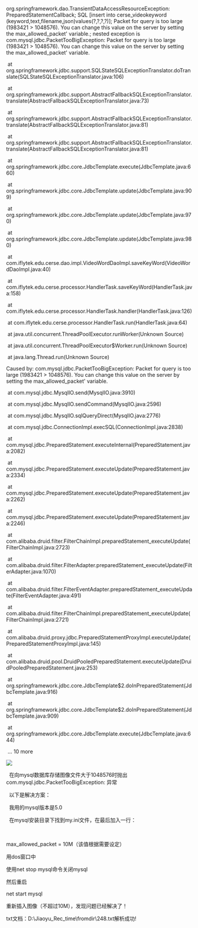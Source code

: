 org.springframework.dao.TransientDataAccessResourceException: PreparedStatementCallback; SQL [insert into cerse_videokeyword (keyword,text,filename,json)values(?,?,?,?)]; Packet for query is too large (1983421 > 1048576). You can change this value on the server by setting the max_allowed_packet' variable.; nested exception is com.mysql.jdbc.PacketTooBigException: Packet for query is too large (1983421 > 1048576). You can change this value on the server by setting the max_allowed_packet' variable.

 at org.springframework.jdbc.support.SQLStateSQLExceptionTranslator.doTranslate(SQLStateSQLExceptionTranslator.java:106)

 at org.springframework.jdbc.support.AbstractFallbackSQLExceptionTranslator.translate(AbstractFallbackSQLExceptionTranslator.java:73)

 at org.springframework.jdbc.support.AbstractFallbackSQLExceptionTranslator.translate(AbstractFallbackSQLExceptionTranslator.java:81)

 at org.springframework.jdbc.support.AbstractFallbackSQLExceptionTranslator.translate(AbstractFallbackSQLExceptionTranslator.java:81)

 at org.springframework.jdbc.core.JdbcTemplate.execute(JdbcTemplate.java:660)

 at org.springframework.jdbc.core.JdbcTemplate.update(JdbcTemplate.java:909)

 at org.springframework.jdbc.core.JdbcTemplate.update(JdbcTemplate.java:970)

 at org.springframework.jdbc.core.JdbcTemplate.update(JdbcTemplate.java:980)

 at com.iflytek.edu.cerse.dao.impl.VideoWordDaoImpl.saveKeyWord(VideoWordDaoImpl.java:40)

 at com.iflytek.edu.cerse.processor.HandlerTask.saveKeyWord(HandlerTask.java:158)

 at com.iflytek.edu.cerse.processor.HandlerTask.handler(HandlerTask.java:126)

 at com.iflytek.edu.cerse.processor.HandlerTask.run(HandlerTask.java:64)

 at java.util.concurrent.ThreadPoolExecutor.runWorker(Unknown Source)

 at java.util.concurrent.ThreadPoolExecutor$Worker.run(Unknown Source)

 at java.lang.Thread.run(Unknown Source)

Caused by: com.mysql.jdbc.PacketTooBigException: Packet for query is too large (1983421 > 1048576). You can change this value on the server by setting the max_allowed_packet' variable.

 at com.mysql.jdbc.MysqlIO.send(MysqlIO.java:3910)

 at com.mysql.jdbc.MysqlIO.sendCommand(MysqlIO.java:2596)

 at com.mysql.jdbc.MysqlIO.sqlQueryDirect(MysqlIO.java:2776)

 at com.mysql.jdbc.ConnectionImpl.execSQL(ConnectionImpl.java:2838)

 at com.mysql.jdbc.PreparedStatement.executeInternal(PreparedStatement.java:2082)

 at com.mysql.jdbc.PreparedStatement.executeUpdate(PreparedStatement.java:2334)

 at com.mysql.jdbc.PreparedStatement.executeUpdate(PreparedStatement.java:2262)

 at com.mysql.jdbc.PreparedStatement.executeUpdate(PreparedStatement.java:2246)

 at com.alibaba.druid.filter.FilterChainImpl.preparedStatement_executeUpdate(FilterChainImpl.java:2723)

 at com.alibaba.druid.filter.FilterAdapter.preparedStatement_executeUpdate(FilterAdapter.java:1070)

 at com.alibaba.druid.filter.FilterEventAdapter.preparedStatement_executeUpdate(FilterEventAdapter.java:491)

 at com.alibaba.druid.filter.FilterChainImpl.preparedStatement_executeUpdate(FilterChainImpl.java:2721)

 at com.alibaba.druid.proxy.jdbc.PreparedStatementProxyImpl.executeUpdate(PreparedStatementProxyImpl.java:145)

 at com.alibaba.druid.pool.DruidPooledPreparedStatement.executeUpdate(DruidPooledPreparedStatement.java:253)

 at org.springframework.jdbc.core.JdbcTemplate$2.doInPreparedStatement(JdbcTemplate.java:916)

 at org.springframework.jdbc.core.JdbcTemplate$2.doInPreparedStatement(JdbcTemplate.java:909)

 at org.springframework.jdbc.core.JdbcTemplate.execute(JdbcTemplate.java:644)

 ... 10 more

![](https://gitee.com/hxc8/images8/raw/master/img/202407191058644.jpg)

  在向mysql数据库存储图像文件大于1048576时抛出com.mysql.jdbc.PacketTooBigException: 异常

  以下是解决方案：

  我用的mysql版本是5.0

  在mysql安装目录下找到my.ini文件，在最后加入一行：

 

max_allowed_packet = 10M（该值根据需要设定）

用dos窗口中

使用net stop mysql命令关闭mysql

然后重启

net start mysql

重新插入图像（不超过10M），发现问题已经解决了！

txt文档：D:\Jiaoyu_Rec_time\fromdir\248.txt解析成功!